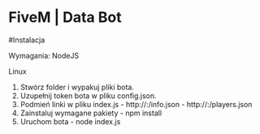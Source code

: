 # FiveM | Data Bot

#Instalacja

Wymagania:
  NodeJS

Linux
  1. Stwórz folder i wypakuj pliki bota.
  2. Uzupełnij token bota w pliku config.json.
  3. Podmień linki w pliku index.js
    - http://<ip>:<port>/info.json
    - http://<ip>:<port>/players.json
  4. Zainstaluj wymagane pakiety
    - npm install
  5. Uruchom bota
    - node index.js
